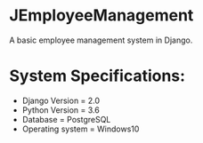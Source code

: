 # JEmployeeManagement
A basic employee management system in Django.

# System Specifications:
  - Django Version = 2.0
  - Python Version = 3.6
  - Database = PostgreSQL
  - Operating system = Windows10
  
